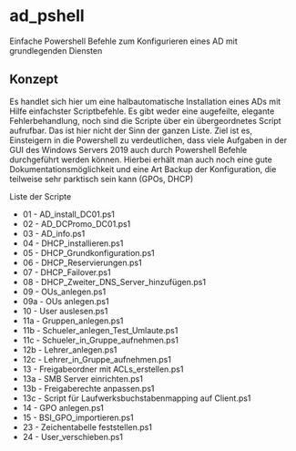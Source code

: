 # ad_pshell
Einfache Powershell Befehle zum Konfigurieren eines AD mit grundlegenden Diensten

## Konzept
Es handlet sich hier um eine halbautomatische Installation eines ADs mit Hilfe einfachster Scriptbefehle.
Es gibt weder eine augefeilte, elegante Fehlerbehandlung, noch sind die Scripte über ein übergeordnetes Script aufrufbar.
Das ist hier nicht der Sinn der ganzen Liste.
Ziel ist es, Einsteigern in die Powershell zu verdeutlichen, dass viele Aufgaben in der GUI des Windows Servers 2019 auch durch Powershell Befehle durchgeführt werden können.
Hierbei erhält man auch noch eine gute Dokumentationsmöglichkeit und eine Art Backup der Konfiguration, die teilweise sehr parktisch sein kann (GPOs, DHCP)

Liste der Scripte

* 01 - AD_install_DC01.ps1
* 02 - AD_DCPromo_DC01.ps1
* 03 - AD_info.ps1
* 04 - DHCP_installieren.ps1
* 05 - DHCP_Grundkonfiguration.ps1
* 06 - DHCP_Reservierungen.ps1
* 07 - DHCP_Failover.ps1
* 08 - DHCP_Zweiter_DNS_Server_hinzufügen.ps1
* 09 - OUs_anlegen.ps1
* 09a - OUs anlegen.ps1
* 10 - User auslesen.ps1
* 11a - Gruppen_anlegen.ps1
* 11b - Schueler_anlegen_Test_Umlaute.ps1
* 11c - Schueler_in_Gruppe_aufnehmen.ps1
* 12b - Lehrer_anlegen.ps1
* 12c - Lehrer_in_Gruppe_aufnehmen.ps1
* 13 - Freigabeordner mit ACLs_erstellen.ps1
* 13a - SMB Server einrichten.ps1
* 13b - Freigaberechte anpassen.ps1
* 13c - Script für Laufwerksbuchstabenmapping auf Client.ps1
* 14 - GPO anlegen.ps1
* 15 - BSI_GPO_importieren.ps1
* 23 - Zeichentabelle feststellen.ps1
* 24 - User_verschieben.ps1

